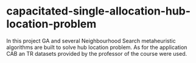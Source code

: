 # capacitated-single-allocation-hub-location-problem
In this project GA and several Neighbourhood Search metaheuristic algorithms are built to solve hub location problem. As for the application CAB an TR datasets provided by the professor of the course were used.
